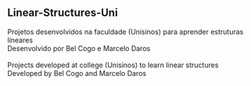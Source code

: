 Linear-Structures-Uni
-------------------------------------------------------------------

Projetos desenvolvidos na faculdade (Unisinos) para aprender estruturas lineares <br>
Desenvolvido por Bel Cogo e Marcelo Daros <br><br>
Projects developed at college (Unisinos) to learn linear structures <br>
Developed by Bel Cogo and Marcelo Daros
